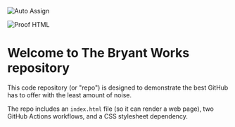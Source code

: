 ![Auto Assign](https://github.com/TheBryantWorks/demo-repository/actions/workflows/auto-assign.yml/badge.svg)

![Proof HTML](https://github.com/TheBryantWorks/demo-repository/actions/workflows/proof-html.yml/badge.svg)

# Welcome to The Bryant Works repository
This code repository (or "repo") is designed to demonstrate the best GitHub has to offer with the least amount of noise.

The repo includes an `index.html` file (so it can render a web page), two GitHub Actions workflows, and a CSS stylesheet dependency.
